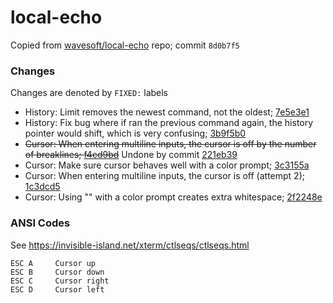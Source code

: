 # local-echo

Copied from [wavesoft/local-echo](https://github.com/wavesoft/local-echo) repo; commit `8d0b7f5`

### Changes

Changes are denoted by `FIXED:` labels

* History: Limit removes the newest command, not the oldest; [7e5e3e1](https://github.com/sandbox-bio/sandbox.bio/commit/7e5e3e1)
* History: Fix bug where if ran the previous command again, the history pointer would shift, which is very confusing; [3b9f5b0](https://github.com/sandbox-bio/sandbox.bio/commit/3b9f5b0)
* ~~Cursor: When entering multiline inputs, the cursor is off by the number of breaklines; [f4cd9bd](https://github.com/sandbox-bio/sandbox.bio/commit/f4cd9bd)~~ Undone by commit [221eb39](https://github.com/sandbox-bio/sandbox.bio/commit/221eb39)
* Cursor: Make sure cursor behaves well with a color prompt; [3c3155a](https://github.com/sandbox-bio/sandbox.bio/commit/3c3155a)
* Cursor: When entering multiline inputs, the cursor is off (attempt 2); [1c3dcd5](https://github.com/sandbox-bio/sandbox.bio/commit/1c3dcd5)
* Cursor: Using "\" with a color prompt creates extra whitespace; [2f2248e](https://github.com/sandbox-bio/sandbox.bio/commit/2f2248e)


### ANSI Codes

See https://invisible-island.net/xterm/ctlseqs/ctlseqs.html

```
ESC A     Cursor up
ESC B     Cursor down
ESC C     Cursor right
ESC D     Cursor left
```
